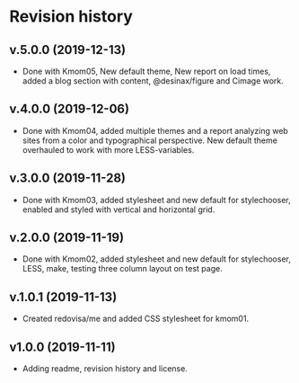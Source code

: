 # Revision history



v.5.0.0 (2019-12-13)
---------------------

* Done with Kmom05, New default theme, New report on load times, added a blog section with content, @desinax/figure and Cimage work.



v.4.0.0 (2019-12-06)
---------------------

* Done with Kmom04, added multiple themes and a report analyzing web sites from a color and typographical perspective. New default theme overhauled to work with more LESS-variables.



v.3.0.0 (2019-11-28)
---------------------

* Done with Kmom03, added stylesheet and new default for stylechooser, enabled and styled with vertical and horizontal grid.



v.2.0.0 (2019-11-19)
---------------------

* Done with Kmom02, added stylesheet and new default for stylechooser, LESS, make, testing three column layout on test page.



v.1.0.1 (2019-11-13)
---------------------

* Created redovisa/me and added CSS stylesheet for kmom01.



v1.0.0 (2019-11-11)
----------------------

* Adding readme, revision history and license.
